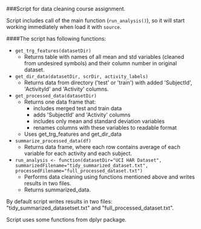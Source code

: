 ###Script for data cleaning course assignment.

Script includes call of the main function (`run_analysis()`), so it will start working immediately when load it with `source`.

####The script has following functions:

* `get_trg_features(datasetDir)`
    * Returns table with names of all mean and std variables (cleaned from undesired symbols) and their column number in original dataset.
* `get_dir_data(datasetDir, scrDir, activity_labels)`
    * Returns data from directory ('test' or 'train') with added 'SubjectId', 'ActivityId' and 'Activity' columns.
* `get_processed_data(datasetDir)`
    * Returns one data frame that:
        * includes merged test and train data
        * adds 'SubjectId' and 'Activity' columns
        * includes only mean and standard deviation variables
        * renames columns with these variables to readable format
    * Uses get_trg_features and get_dir_data
* `summarize_processed_data(df)`
    * Returns data frame, where each row contains average of each variable for each activity and each subject.
* `run_analysis <- function(datasetDir="UCI HAR Dataset", summarizedFilename="tidy_summarized_dataset.txt", processedFilename="full_processed_dataset.txt")`
    * Performs data cleaning using functions mentioned above and writes results in two files.
    * Returns summarized_data.

By default script writes results in two files: "tidy_summarized_datasetset.txt" and "full_processed_dataset.txt".

Script uses some functions from dplyr package.
